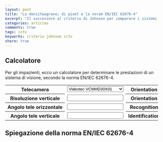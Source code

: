 ```yaml
---
layout: post
title: "La densit&agrave; di pixel e la noram EN/IEC 62676-4"
excerpt: "Il successore al criterio di Johnson per comparare i sistemi di videosorveglianza"
categories: articles
comments: true
tags: cctv
keyworks: criterio johnson cctv
share: true
---
```



## Calcolatore

Per gli impazienti, ecco un calcolatore per determinare le prestazioni di un sistema di visione, secondo la norma EN/IEC 62676-4.

<div markdown="0">
<table>
  <tr>
    <th>Telecamera</th>
    <td>
      <select id="telecamera" name="telecamera" style="width:100%;">
        <option value="videotec_vcmhd30x01">Videotec VCMHD30X01</option>
        <option value="sony_fcb_ev7100">Sony FCB-EV7100</option>
        <option value="sony_fcb_ev7300">Sony FCB-EV7300</option>
        <option value="sony_fcb_ev7500">Sony FCB-EV7500</option>
        <option value="sony_fcb_ev7520">Sony FCB-EV7520</option>
        <option value="sony_fcb_se600">Sony FCB-SE600</option>
        <option value="sony_fcb_ex1020p">Sony FCB-EX1020P</option>
        <option value="sony_fcb_ex1020">Sony FCB-EX1020</option>
        <option value="flir_46336013HSPNLX">Flir Tau2 336x256 13mm</option>
        <option value="flir_46640013HSPNLX">Flir Tau2 640x480 13mm</option>
        <option value="flir_46640060HSPNLX">Flir Tau2 640x480 60mm</option>
        <option value="flir_lepton_50">Flir Lepton 80x60 50mm</option>
        <option value="flir_lepton_25">Flir Lepton 80x60 25mm</option>
        <option value="flir_lepton3_50">Flir Lepton3 160x120 50mm</option>
      </select>
    </td>
    <th><div style="overflow: hidden; white-space: nowrap;">Orientation (m)</div></th>
    <td><input id="monitoring" type="text" /></td>
  </tr>
  <tr>
    <th><div style="overflow: hidden; white-space: nowrap;">Risoluzione verticale</div></th>
    <td><input type="text" id="risoluzione_verticale" name="risoluzione_verticale" readonly /></td>
    <th><div style="overflow: hidden; white-space: nowrap;">Orientation (m)</div></th>
    <td><input id="observation" type="text" /></td>
  </tr>
  <tr>
    <th><div style="overflow: hidden; white-space: nowrap;">Angolo tele orizzontale</div></th>
    <td><input type="text" id="angolo_tele_orizzontale" name="angolo_tele_orizzontale" readonly /></td>
    <th><div style="overflow: hidden; white-space: nowrap;">Recognition (m)</div></th>
    <td><input id="recognition" type="text" /></td>
  </tr>
  <tr>
    <th><div style="overflow: hidden; white-space: nowrap;">Angolo tele verticale</div></th>
    <td><input type="text" id="angolo_tele_verticale" name="angolo_tele_verticale" readonly /></td>
    <th><div style="overflow: hidden; white-space: nowrap;">Identification (m)</div></th>
    <td><input id="identification" type="text" /></td>
  </tr>
</table>

<script>
function aggiorna_distanze ()
{
  var res = document.querySelector('#risoluzione_orizzontale').value;
  var angolo = document.querySelector('#angolo_tele_orizzontale').value;

  var d_monitoring = Math.round ( (res / (2 * 12) ) / (Math.tan (angolo * Math.PI / 180.00) );
  document.querySelector('#monitoring').value = d_detection;

  var d_detection = Math.round ( (res / (2 * 25) ) / (Math.tan (angolo * Math.PI / 180.00) );
  document.querySelector('#detection').value = d_detection;

  var d_observation = Math.round ( (res / (2 * 62) ) / (Math.tan (angolo * Math.PI / 180.00) );
  document.querySelector('#observation').value = d_observation;

  var d_recognition = Math.round ( (res / (2 * 125) ) / (Math.tan (angolo * Math.PI / 180.00) );
  document.querySelector('#recognition').value = d_recognition;

  var d_identification = Math.round ( (res / (2 * 250) ) / (Math.tan (angolo * Math.PI / 180.00) );
  document.querySelector('#identification').value = d_identification;
}

function aggiorna_telecamera (aggiorna_dati)
{
  if (document.querySelector('#telecamera option:checked').value == 'sony_fcb_ev7520')
  {
    document.querySelector('#risoluzione_verticale').value = 1080;
    document.querySelector('#risoluzione_orizzontale').value = 1920;
    document.querySelector('#angolo_tele_verticale').value = 1.3;
    document.querySelector('#angolo_tele_orizzontale').value = 2.3;
  }
  else if (document.querySelector('#telecamera option:checked').value == 'sony_fcb_ev7500')
  {
    document.querySelector('#risoluzione_verticale').value = 1080;
    document.querySelector('#risoluzione_orizzontale').value = 1920;
    document.querySelector('#angolo_tele_verticale').value = 1.3;
    document.querySelector('#angolo_tele_orizzontale').value = 2.3;
  }
  else if (document.querySelector('#telecamera option:checked').value == 'sony_fcb_ev7300')
  {
    document.querySelector('#risoluzione_verticale').value = 1080;
    document.querySelector('#risoluzione_orizzontale').value = 1920;
    document.querySelector('#angolo_tele_verticale').value = 1.85;
    document.querySelector('#angolo_tele_orizzontale').value = 3.3;
  }
  else if (document.querySelector('#telecamera option:checked').value == 'sony_fcb_ev7100')
  {
    document.querySelector('#risoluzione_verticale').value = 1080;
    document.querySelector('#risoluzione_orizzontale').value = 1920;
    document.querySelector('#angolo_tele_verticale').value = 4.725;
    document.querySelector('#angolo_tele_orizzontale').value = 7.6;
  }
  else if (document.querySelector('#telecamera option:checked').value == 'sony_fcb_se600')
  {
    document.querySelector('#risoluzione_verticale').value = 1080;
    document.querySelector('#risoluzione_orizzontale').value = 1920;
    document.querySelector('#angolo_tele_verticale').value = 18;
    document.querySelector('#angolo_tele_orizzontale').value = 32;
  }
  else if (document.querySelector('#telecamera option:checked').value == 'sony_fcb_ex1020p')
  {
    document.querySelector('#risoluzione_verticale').value = 576;
    document.querySelector('#risoluzione_orizzontale').value = 720;
    document.querySelector('#angolo_tele_verticale').value = 1.275;
    document.querySelector('#angolo_tele_orizzontale').value = 1.7;
  }
  else if (document.querySelector('#telecamera option:checked').value == 'sony_fcb_ex1020')
  {
    document.querySelector('#risoluzione_verticale').value = 480;
    document.querySelector('#risoluzione_orizzontale').value = 720;
    document.querySelector('#angolo_tele_verticale').value = 1.275;
    document.querySelector('#angolo_tele_orizzontale').value = 1.7;
  }
  else if (document.querySelector('#telecamera option:checked').value == 'flir_46336013HSPNLX')
  {
    document.querySelector('#risoluzione_verticale').value = 256;
    document.querySelector('#risoluzione_orizzontale').value = 336;
    document.querySelector('#angolo_tele_verticale').value = 9.5;
    document.querySelector('#angolo_tele_orizzontale').value = 12.5;
  }
  else if (document.querySelector('#telecamera option:checked').value == 'flir_46640013HSPNLX')
  {
    document.querySelector('#risoluzione_verticale').value = 480;
    document.querySelector('#risoluzione_orizzontale').value = 640;
    document.querySelector('#angolo_tele_verticale').value = 18.5;
    document.querySelector('#angolo_tele_orizzontale').value = 22.5;
  }
  else if (document.querySelector('#telecamera option:checked').value == 'flir_46640060HSPNLX')
  {
    document.querySelector('#risoluzione_verticale').value = 480;
    document.querySelector('#risoluzione_orizzontale').value = 640;
    document.querySelector('#angolo_tele_verticale').value = 4.15;
    document.querySelector('#angolo_tele_orizzontale').value = 5.2;
  }
  else if (document.querySelector('#telecamera option:checked').value == 'flir_lepton_50')
  {
    document.querySelector('#risoluzione_verticale').value = 80;
    document.querySelector('#risoluzione_orizzontale').value = 60;
    document.querySelector('#angolo_tele_verticale').value = 25.5;
    document.querySelector('#angolo_tele_orizzontale').value = 18.75;
  }
  else if (document.querySelector('#telecamera option:checked').value == 'flir_lepton_25')
  {
    document.querySelector('#risoluzione_verticale').value = 80;
    document.querySelector('#risoluzione_orizzontale').value = 60;
    document.querySelector('#angolo_tele_verticale').value = 12.5;
    document.querySelector('#angolo_tele_orizzontale').value = 9.37;
  }
  else if (document.querySelector('#telecamera option:checked').value == 'flir_lepton3_50')
  {
    document.querySelector('#risoluzione_verticale').value = 160;
    document.querySelector('#risoluzione_orizzontale').value = 120;
    document.querySelector('#angolo_tele_verticale').value = 28;
    document.querySelector('#angolo_tele_orizzontale').value = 21;
  }
  else if (document.querySelector('#telecamera option:checked').value == 'videotec_vcmhd30x01')
  {
    document.querySelector('#risoluzione_verticale').value = 1080;
    document.querySelector('#risoluzione_orizzontale').value = 1920;
    document.querySelector('#angolo_tele_verticale').value = 1.32;
    document.querySelector('#angolo_tele_orizzontale').value = 2.36;
  }

  if (aggiorna_dati)
      aggiorna_distanze ();
}

document.addEventListener('DOMContentLoaded', function() {

  els = document.querySelector('select[name="telecamera"] option[value="sony_fcb_ev7520"]');

  if(els)
  {
    els.selected = true;
  }

  aggiorna_telecamera (false);

  aggiorna_distanze ();

  document.getElementById('telecamera').addEventListener('change', function() {
      aggiorna_telecamera (true);
  });
}, false);

</script>
</div>

## Spiegazione della norma EN/IEC 62676-4

